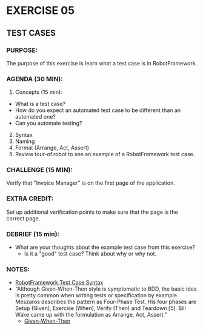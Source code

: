 # EXERCISE 05
## TEST CASES
### PURPOSE:
The purpose of this exercise is learn what a test case is in RobotFramework.

### AGENDA (30 MIN):
1. Concepts (15 min):
  - What is a test case?
  - How do you expect an automated test case to be different than an automated one?
  - Can you automate testing?
2. Syntax
3. Naming
4. Format (Arrange, Act, Assert)
5. Review tour-of.robot to see an example of a RobotFramework test case.

### CHALLENGE (15 MIN):
Verify that "Invoice Manager" is on the first page of the application.

### EXTRA CREDIT:
Set up additional verification points to make sure that the page is the correct page.

### DEBRIEF (15 min):
- What are your thoughts about the example test case from this exercise?
  - Is it a "good" test case? Think about why or why not.

### NOTES:
- [RobotFramework Test Case Syntax](http://robotframework.org/robotframework/latest/RobotFrameworkUserGuide.html#test-case-syntax)
- “Although Given-When-Then style is symptomatic to BDD, the basic idea is pretty common when writing tests or specification by example. Meszaros describes the pattern as Four-Phase Test. His four phases are Setup (Given), Exercise (When), Verify (Then) and Teardown [5]. Bill Wake came up with the formulation as Arrange, Act, Assert.”
  - [Given-When-Then](https://martinfowler.com/bliki/GivenWhenThen.html)
